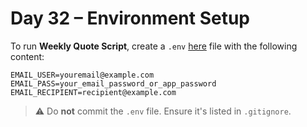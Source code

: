 # Day 32 – Environment Setup

To run **Weekly Quote Script**, create a `.env` [here](../Day%2032/) file with the following content:

```env
EMAIL_USER=youremail@example.com
EMAIL_PASS=your_email_password_or_app_password
EMAIL_RECIPIENT=recipient@example.com
```

> ⚠️ Do **not** commit the `.env` file. Ensure it's listed in `.gitignore`.